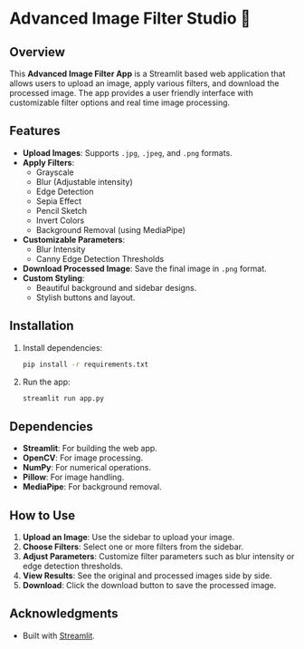# Advanced Image Filter Studio 🎨

## Overview
This **Advanced Image Filter App** is a Streamlit based web application that allows users to upload an image, apply various filters, and download the processed image. The app provides a user friendly interface with customizable filter options and real time image processing.


## Features
- **Upload Images**: Supports `.jpg`, `.jpeg`, and `.png` formats.
- **Apply Filters**:
  - Grayscale
  - Blur (Adjustable intensity)
  - Edge Detection
  - Sepia Effect
  - Pencil Sketch
  - Invert Colors
  - Background Removal (using MediaPipe)
- **Customizable Parameters**:
  - Blur Intensity
  - Canny Edge Detection Thresholds
- **Download Processed Image**: Save the final image in `.png` format.
- **Custom Styling**:
  - Beautiful background and sidebar designs.
  - Stylish buttons and layout.


## Installation
1. Install dependencies:
   ```bash
   pip install -r requirements.txt
   ```

2. Run the app:
   ```bash
   streamlit run app.py
   ```

## Dependencies
- **Streamlit**: For building the web app.
- **OpenCV**: For image processing.
- **NumPy**: For numerical operations.
- **Pillow**: For image handling.
- **MediaPipe**: For background removal.


## How to Use
1. **Upload an Image**: Use the sidebar to upload your image.
2. **Choose Filters**: Select one or more filters from the sidebar.
3. **Adjust Parameters**: Customize filter parameters such as blur intensity or edge detection thresholds.
4. **View Results**: See the original and processed images side by side.
5. **Download**: Click the download button to save the processed image.

## Acknowledgments

- Built with [Streamlit](https://streamlit.io/).
